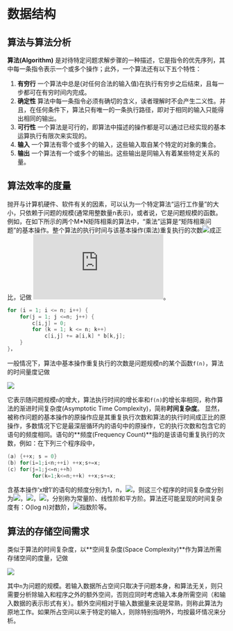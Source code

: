# 数据结构

## 算法与算法分析

**算法(Algorithm)** 是对待特定问题求解步骤的一种描述，它是指令的优先序列，其中每一条指令表示一个或多个操作；此外，一个算法还有以下五个特性：
1. **有穷行** 一个算法中总是(对任何合法的输入值)在执行有穷步之后结束，且每一步都可在有穷时间内完成。
2. **确定性** 算法中每一条指令必须有确切的含义，读者理解时不会产生二义性。并且，在任何条件下，算法只有唯一的一条执行路径，即对于相同的输入只能得出相同的输出。
3. **可行性** 一个算法是可行的，即算法中描述的操作都是可以通过已经实现的基本运算执行有限次来实现的。
4. **输入** 一个算法有零个或多个的输入，这些输入取自某个特定的对象的集合。
5. **输出** 一个算法有一个或多个的输出。这些输出是同输入有着某些特定关系的量。

## 算法效率的度量
抛开与计算机硬件、软件有关的因素，可以认为一个特定算法“运行工作量”的大小，只依赖于问题的规模(通常用整数量n表示)，或者说，它是问题规模的函数。
例如，在如下所示的两个M*N矩阵相乘的算法中，“乘法”运算是“矩阵相乘问题”的基本操作。整个算法的执行时间与该基本操作(乘法)重复执行的次数<img src="http://latex.codecogs.com/gif.latex?n%5E%7B3%7D">成正比，记做
![02](http://latex.codecogs.com/gif.latex?T%28%20n%20%29%20%3D%20O%20%28%20n%5E%7B3%7D%20%29)。
```c
for (i = 1; i <= n; i++) {
    for(j = 1; j <=n; j++) {
        c[i,j] = 0;
        for (k = 1; k <= n; k++) 
            c[i,j] += a[i,k] * b[k,j]; 
    }
}，
```
一般情况下，算法中基本操作重复执行的次数是问题规模n的某个函数`f(n)`，算法的时间量度记做

<img src="http://latex.codecogs.com/gif.latex?T%28%20n%20%29%20%3D%20O%20%28%20fn%20%29">

它表示随问题规模`n`的增大，算法执行时间的增长率和`f(n)`的增长率相同，称作算法的渐进时间复杂度(Asymptotic Time Complexity)，简称**时间复杂度**。
显然，被称作问题的基本操作的原操作应是其重复执行次数和算法的执行时间成正比的原操作，多数情况下它是最深层循环内的语句中的原操作，它的执行次数和包含它的语句的频度相同。语句的**频度(Frequency Count)**指的是该语句重复执行的次数，例如：在下列三个程序段中，
```cpp
(a) {++x; s = 0}
(b) for(i=1;i<n;++i) ++x;s+=x;
(c) for(j=1;j<=n;++h)
        for(k=1;k<=n;++k) ++x;s+=x;
```   
含基本操作‘x增1’的语句的频度分别为1，n，<img src="http://latex.codecogs.com/gif.latex?n%5E%7B2%7D">，则这三个程序的时间复杂度分别为<img src="http://latex.codecogs.com/gif.latex?O%281%29">，<img src="http://latex.codecogs.com/gif.latex?O%28n%29">，<img src="http://latex.codecogs.com/gif.latex?O%28n%5E%7B2%7D%29">，分别称为常量阶、线性阶和平方阶。算法还可能呈现的时间复杂度有：O(log n)对数阶，<img src="http://latex.codecogs.com/gif.latex?O%282%5E%7Bn%7D%29">指数阶等。

## 算法的存储空间需求
类似于算法的时间复杂度，以**空间复杂度(Space Complexity)**作为算法所需存储空间的度量，记做

<img src="http://latex.codecogs.com/gif.latex?S%28n%29%20%3D%20O%28f%28n%29%29">

其中`n`为问题的规模。若输入数据所占空间只取决于问题本身，和算法无关，则只需要分析除输入和程序之外的额外空间，否则应同时考虑输入本身所需空间（和输入数据的表示形式有关）。额外空间相对于输入数据量来说是常熟，则称此算法为原地工作。如果所占空间以来于特定的输入，则除特别指明外，均按最坏情况来分析。


